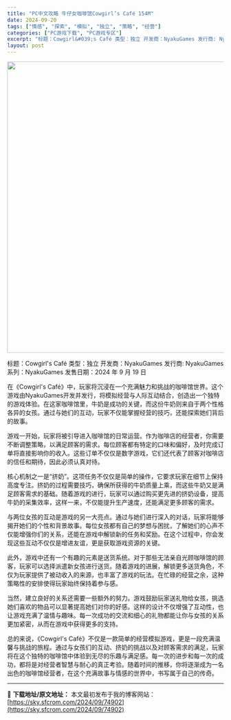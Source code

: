 ```yaml
---
title: "PC中文攻略 牛仔女咖啡馆Cowgirl’s Café 154M"
date: 2024-09-20
tags: ["情感", "探索", "模拟", "独立", "策略", "经营"]
categories: ["PC游戏下载", "PC游戏专区"]
excerpt: "标题：Cowgirl&#039;s Café 类型：独立 开发商：NyakuGames 发行商: NyakuGames 系列：NyakuGames 发售日期：2024 年 9 月 19 日 在《Cowgirl&#039;s Café》中，玩家将沉浸在一个充满魅力和挑战的咖啡馆世界。这个游戏由NyakuGames开发并发&hellip;"
layout: post
---
```


<img class="aligncenter size-full wp-image-74903" src="https://sky.sfcrom.com/wp-content/uploads/2024/09/2024092013061952.webp" alt="" width="1200" height="675" />

标题：Cowgirl's Café
类型：独立
开发商：NyakuGames
发行商: NyakuGames
系列：NyakuGames
发售日期：2024 年 9 月 19 日

在《Cowgirl's Café》中，玩家将沉浸在一个充满魅力和挑战的咖啡馆世界。这个游戏由NyakuGames开发并发行，将模拟经营与人际互动结合，创造出一个独特的游戏体验。在这家咖啡馆里，牛奶是成功的关键，而这份牛奶则来自于两个性格各异的女孩。通过与她们的互动，玩家不仅能掌握经营的技巧，还能探索她们背后的故事。

游戏一开始，玩家将被引导进入咖啡馆的日常运营。作为咖啡店的经营者，你需要不断调整策略，以满足顾客的需求。每位顾客都有特定的口味和偏好，及时完成订单将直接影响你的收入。这些订单不仅仅是数字游戏，它们还代表了顾客对咖啡店的信任和期待，因此必须认真对待。

核心机制之一是“挤奶”。这项任务不仅仅是简单的操作，它要求玩家在细节上保持高度专注。挤奶的过程需要技巧，确保所获得的牛奶质量上乘，而这些牛奶又是满足顾客需求的基础。随着游戏的进行，玩家可以通过购买更先进的挤奶设备，提高牛奶的采集效率，这样一来，不仅能提升生产速度，还能满足更多顾客的需求。

与两位女孩的互动是游戏的另一大亮点。通过与她们进行深入的对话，玩家将能够揭开她们的个性和背景故事。每位女孩都有自己的梦想与困扰，了解她们的心声不仅能增强你们的关系，还能在游戏中解锁新的任务和奖励。在这个过程中，你会发现这些互动不仅仅是增进友谊，更是获取游戏资源的关键。

此外，游戏中还有一个有趣的元素是送货系统。对于那些无法亲自光顾咖啡馆的顾客，玩家可以选择派遣新女孩进行送货。随着游戏的进展，解锁更多送货角色，不仅为玩家提供了被动收入的来源，也丰富了游戏的玩法。在忙碌的经营之余，这种策略性的安排使得玩家始终保持着参与感。

当然，建立良好的关系还需要一些额外的努力。游戏鼓励玩家送礼物给女孩，挑选她们喜欢的物品可以显著提高她们对你的好感。这样的设计不仅增强了互动性，也让游戏充满了温情与趣味。每一次成功的交流和细心的礼物都能让你与女孩的关系更加紧密，从而在游戏中获得更多的支持。

总的来说，《Cowgirl's Café》不仅是一款简单的经营模拟游戏，更是一段充满温馨与挑战的旅程。通过与女孩们的互动、挤奶的挑战以及对顾客需求的满足，玩家将在这个独特的咖啡馆中体验到无尽的乐趣与满足感。每一次的进步和每一次的成功，都将是对经营者智慧与耐心的真正考验。随着时间的推移，你将逐渐成为一名出色的咖啡馆经营者，在这个充满故事与情感的世界中，书写属于自己的传奇。

---
📖 **下载地址/原文地址：** 本文最初发布于我的博客网站：[https://sky.sfcrom.com/2024/09/74902](https://sky.sfcrom.com/2024/09/74902)
